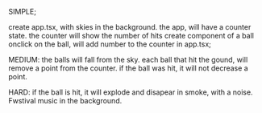 SIMPLE;

create app.tsx, with skies in the background. the app, will have a counter state. the counter will show the number of hits
create component of a ball
onclick on the ball, will add number to the counter in app.tsx;

MEDIUM:
the balls will fall from the sky.
each ball that hit the gound, will remove a point from the counter. if the ball was hit, it will not decrease a point.

HARD:
if the ball is hit, it will explode and disapear in smoke, with a noise.
Fwstival music in the background.


